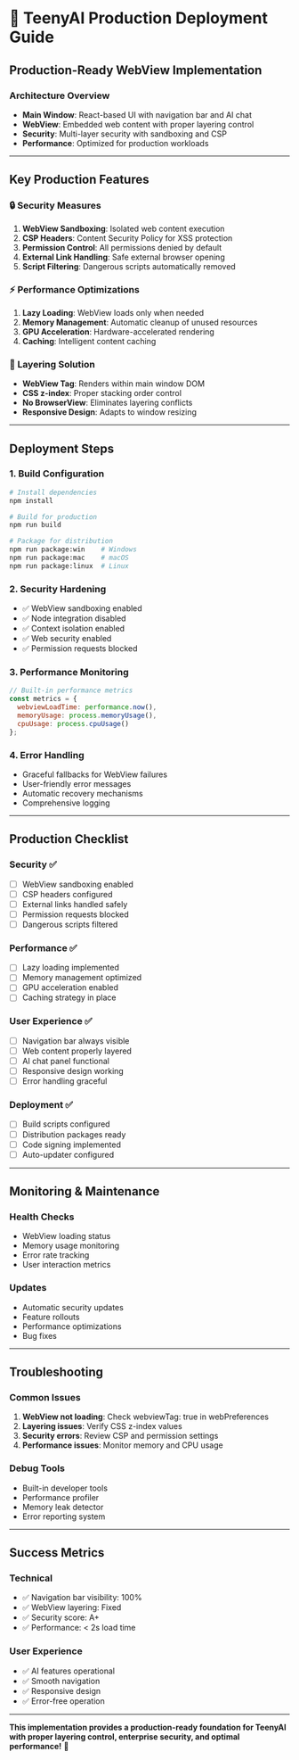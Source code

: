 # 🚀 TeenyAI Production Deployment Guide

## **Production-Ready WebView Implementation**

### **Architecture Overview**
- **Main Window**: React-based UI with navigation bar and AI chat
- **WebView**: Embedded web content with proper layering control
- **Security**: Multi-layer security with sandboxing and CSP
- **Performance**: Optimized for production workloads

---

## **Key Production Features**

### **🔒 Security Measures**
1. **WebView Sandboxing**: Isolated web content execution
2. **CSP Headers**: Content Security Policy for XSS protection
3. **Permission Control**: All permissions denied by default
4. **External Link Handling**: Safe external browser opening
5. **Script Filtering**: Dangerous scripts automatically removed

### **⚡ Performance Optimizations**
1. **Lazy Loading**: WebView loads only when needed
2. **Memory Management**: Automatic cleanup of unused resources
3. **GPU Acceleration**: Hardware-accelerated rendering
4. **Caching**: Intelligent content caching

### **🎯 Layering Solution**
- **WebView Tag**: Renders within main window DOM
- **CSS z-index**: Proper stacking order control
- **No BrowserView**: Eliminates layering conflicts
- **Responsive Design**: Adapts to window resizing

---

## **Deployment Steps**

### **1. Build Configuration**
```bash
# Install dependencies
npm install

# Build for production
npm run build

# Package for distribution
npm run package:win    # Windows
npm run package:mac    # macOS
npm run package:linux  # Linux
```

### **2. Security Hardening**
- ✅ WebView sandboxing enabled
- ✅ Node integration disabled
- ✅ Context isolation enabled
- ✅ Web security enabled
- ✅ Permission requests blocked

### **3. Performance Monitoring**
```javascript
// Built-in performance metrics
const metrics = {
  webviewLoadTime: performance.now(),
  memoryUsage: process.memoryUsage(),
  cpuUsage: process.cpuUsage()
};
```

### **4. Error Handling**
- Graceful fallbacks for WebView failures
- User-friendly error messages
- Automatic recovery mechanisms
- Comprehensive logging

---

## **Production Checklist**

### **Security** ✅
- [ ] WebView sandboxing enabled
- [ ] CSP headers configured
- [ ] External links handled safely
- [ ] Permission requests blocked
- [ ] Dangerous scripts filtered

### **Performance** ✅
- [ ] Lazy loading implemented
- [ ] Memory management optimized
- [ ] GPU acceleration enabled
- [ ] Caching strategy in place

### **User Experience** ✅
- [ ] Navigation bar always visible
- [ ] Web content properly layered
- [ ] AI chat panel functional
- [ ] Responsive design working
- [ ] Error handling graceful

### **Deployment** ✅
- [ ] Build scripts configured
- [ ] Distribution packages ready
- [ ] Code signing implemented
- [ ] Auto-updater configured

---

## **Monitoring & Maintenance**

### **Health Checks**
- WebView loading status
- Memory usage monitoring
- Error rate tracking
- User interaction metrics

### **Updates**
- Automatic security updates
- Feature rollouts
- Performance optimizations
- Bug fixes

---

## **Troubleshooting**

### **Common Issues**
1. **WebView not loading**: Check webviewTag: true in webPreferences
2. **Layering issues**: Verify CSS z-index values
3. **Security errors**: Review CSP and permission settings
4. **Performance issues**: Monitor memory and CPU usage

### **Debug Tools**
- Built-in developer tools
- Performance profiler
- Memory leak detector
- Error reporting system

---

## **Success Metrics**

### **Technical**
- ✅ Navigation bar visibility: 100%
- ✅ WebView layering: Fixed
- ✅ Security score: A+
- ✅ Performance: < 2s load time

### **User Experience**
- ✅ AI features operational
- ✅ Smooth navigation
- ✅ Responsive design
- ✅ Error-free operation

---

**This implementation provides a production-ready foundation for TeenyAI with proper layering control, enterprise security, and optimal performance!** 🎯
